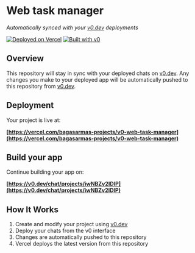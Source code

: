 # Web task manager

*Automatically synced with your [v0.dev](https://v0.dev) deployments*

[![Deployed on Vercel](https://img.shields.io/badge/Deployed%20on-Vercel-black?style=for-the-badge&logo=vercel)](https://vercel.com/bagasarmas-projects/v0-web-task-manager)
[![Built with v0](https://img.shields.io/badge/Built%20with-v0.dev-black?style=for-the-badge)](https://v0.dev/chat/projects/iwNBZv2IDlP)

## Overview

This repository will stay in sync with your deployed chats on [v0.dev](https://v0.dev).
Any changes you make to your deployed app will be automatically pushed to this repository from [v0.dev](https://v0.dev).

## Deployment

Your project is live at:

**[https://vercel.com/bagasarmas-projects/v0-web-task-manager](https://vercel.com/bagasarmas-projects/v0-web-task-manager)**

## Build your app

Continue building your app on:

**[https://v0.dev/chat/projects/iwNBZv2IDlP](https://v0.dev/chat/projects/iwNBZv2IDlP)**

## How It Works

1. Create and modify your project using [v0.dev](https://v0.dev)
2. Deploy your chats from the v0 interface
3. Changes are automatically pushed to this repository
4. Vercel deploys the latest version from this repository
